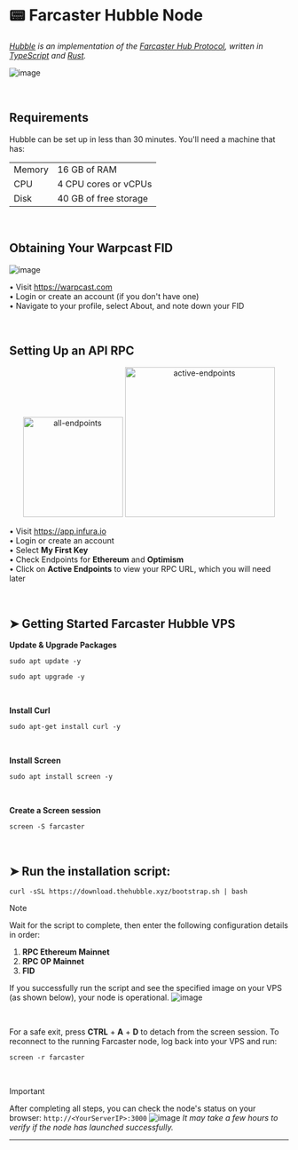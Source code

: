 # 📟 Farcaster Hubble Node
_[Hubble](https://github.com/farcasterxyz/hub-monorepo) is an implementation of the [Farcaster Hub Protocol](https://github.com/farcasterxyz/protocol), written in [TypeScript](https://www.typescriptlang.org/) and [Rust](https://www.rust-lang.org/)._

![image](https://github.com/jritoshinkmt/Farcaster/assets/80070027/39fd1c2e-455e-4a20-8ca5-25684fa37624)

<br>

## Requirements
Hubble can be set up in less than 30 minutes. You'll need a machine that has:
<table>
  <tr>
    <td>Memory</td>
    <td>16 GB of RAM</td>
  </tr>
  <tr>
    <td>CPU</td>
    <td>4 CPU cores or vCPUs</td>
  </tr>
  <tr>
    <td>Disk</td>
    <td>40 GB of free storage</td>
  </tr>
</table>

<br>

## Obtaining Your Warpcast FID
![image](https://github.com/jritoshinkmt/Farcaster/assets/80070027/16e61492-05ae-48a0-a16d-370809bc2cd7)

• Visit https://warpcast.com
<br>
• Login or create an account (if you don't have one)
<br>
• Navigate to your profile, select About, and note down your FID

<br>

## Setting Up an API RPC
<p align="center">
  <img src="https://github.com/jritoshinkmt/Farcaster/assets/80070027/0c0988ad-715a-49af-a9be-265ac417959a" alt="all-endpoints" width="180"/>
  <img src="https://github.com/jritoshinkmt/Farcaster/assets/80070027/bc22c6d8-47b1-44e8-9003-5ca2e72bf31a" alt="active-endpoints" width="270"/>
</p>

• Visit https://app.infura.io
<br>
• Login or create an account
<br>
• Select **My First Key**
<br>
• Check Endpoints for **Ethereum** and **Optimism**
<br>
• Click on **Active Endpoints** to view your RPC URL, which you will need later

<br>

## ➤ Getting Started Farcaster Hubble VPS
**Update & Upgrade Packages**
```
sudo apt update -y
```
```
sudo apt upgrade -y
```
<br>

**Install Curl**
```
sudo apt-get install curl -y
```
<br>

**Install Screen**
```
sudo apt install screen -y
```
<br>

**Create a Screen session**
```
screen -S farcaster
```

<br>

## ➤ Run the installation script:
```
curl -sSL https://download.thehubble.xyz/bootstrap.sh | bash
```
> [!NOTE]
> Wait for the script to complete, then enter the following configuration details in order:
> 1.	**RPC Ethereum Mainnet**
> 2.	**RPC OP Mainnet**
> 3.	**FID**
>
> 
> If you successfully run the script and see the specified image on your VPS (as shown below), your node is operational.
![image](https://github.com/jritoshinkmt/Farcaster/assets/80070027/77d49d4c-39b5-423d-b0cd-d5a0b684dd53)

<br>

For a safe exit, press **CTRL** + **A** + **D** to detach from the screen session. To reconnect to the running Farcaster node, log back into your VPS and run:
```
screen -r farcaster
```

<br>

> [!IMPORTANT]
> After completing all steps, you can check the node's status on your browser: `http://<YourServerIP>:3000`
> ![image](https://github.com/jritoshinkmt/Farcaster/assets/80070027/460f1f0a-c294-47f3-b3d1-4e0a7246f7dd)
> _It may take a few hours to verify if the node has launched successfully._

---

